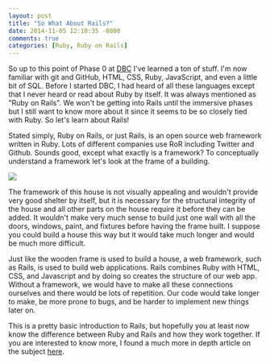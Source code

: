 ```yaml
---
layout: post
title: "So What About Rails?"
date: 2014-11-05 12:10:35 -0800
comments: true
categories: [Ruby, Ruby on Rails]
---
```

<p>So up to this point of Phase 0 at <a href="http://devbootcamp.com">DBC</a> I've learned a ton of stuff. I'm now familiar with git and GitHub, HTML, CSS, Ruby, JavaScript, and even a little bit of SQL. Before I started DBC, I had heard of all these languages except that I never heard or read about Ruby by itself. It was always mentioned as "Ruby on Rails". We won't be getting into Rails until the immersive phases but I still want to know more about it since it seems to be so closely tied with Ruby. So let's learn about Rails!</p>
<!-- more -->
<p>Stated simply, Ruby on Rails, or just Rails, is an open source web framework written in Ruby. Lots of different companies use RoR including Twitter and Github. Sounds good, except what exactly is a framework? To conceptually understand a framework let's look at the frame of a building.</p>

<img class="img-body" src="http://www.vermontframes.com/images/page-design-process.jpg">

<p>The framework of this house is not visually appealing and wouldn't provide very good shelter by itself, but it is necessary for the structural integrity of the house and all other parts on the house require it before they can be added. It wouldn't make very much sense to build just one wall with all the doors, windows, paint, and fixtures before having the frame built. I suppose you could build a house this way but it would take much longer and would be much more difficult.</p>

<p>Just like the wooden frame is used to build a house, a web framework, such as Rails, is used to build web applications. Rails combines Ruby with HTML, CSS, and Javascript and by doing so creates the structure of our web app. Without a framework, we would have to make all these connections ourselves and there would be lots of repetition. Our code would take longer to make, be more prone to bugs, and be harder to implement new things later on.</p>

<p>This is a pretty basic introduction to Rails, but hopefully you at least now know the difference between Ruby and Rails and how they work together. If you are interested to know more, I found a much more in depth article on the subject <a href="http://railsapps.github.io/what-is-ruby-rails.html">here</a>.</p>